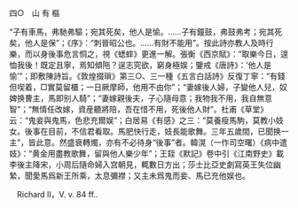 四○　山 有 樞

“子有車馬，弗馳弗驅；宛其死矣，他人是愉。……子有鐘鼓，弗鼓弗考；宛其死矣，他人是保”；《序》：“刺晉昭公也。……有財不能用”。按此詩亦教人及時行樂，而以身後事危言恫之，視《蟋蟀》更進一解。張衡《西京賦》：“取樂今日，遑恤我後！既定且寧，焉知傾陁？逞志究欲，窮身極娱；鑒戒《唐詩》：‘他人是愉’”；即敷陳詩旨。《敦煌掇瑣》第三○、三一種《五言白話詩》反復丁寧：“有錢但喫着，□實莫留櫃；一日厥摩師，他用不由你”；“妻嫁後人婦，子變他人兒，奴婢换曹主，馬即别人騎”；“妻嫁親後夫，子心隨母意；我物我不用，我自無意智”；“無情任改嫁，資産聽將陪，吾在惜不用，死後他人財”。杜甫《草堂》云：“鬼妾與鬼馬，色悲充爾娱”；白居易《有感》之三：“莫養瘦馬駒，莫教小妓女。後事在目前，不信君看取。馬肥快行走，妓長能歌舞。三年五歲間，已聞换一主”，皆此意。然盛衰轉燭，亦有不必待身“後事”者。韓滉（一作司空曙）《病中遣妓》：“黄金用盡教歌舞，留與他人樂少年”；王銍《默記》卷中引《江南野史》載李後主降宋，小周后隨命婦入宫朝見，輒數日方出；莎士比亞史劇寫英王失位幽縶，聞愛馬爲新王所乘，太息彌襟；又主未爲鬼而妾、馬已充他娱也。











　Richard II，V. v. 84 ff..